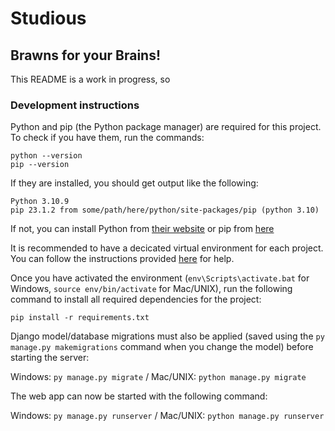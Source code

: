 # Studious

## Brawns for your Brains!

This README is a work in progress, so 

### Development instructions

Python and pip (the Python package manager) are required for this project. To check if you have them,
run the commands:

```
python --version
pip --version
```

If they are installed, you should get output like the following:

```
Python 3.10.9
pip 23.1.2 from some/path/here/python/site-packages/pip (python 3.10)
```

If not, you can install Python from [their website](https://www.python.org/) or pip from [here](https://pypi.org/project/pip/)

It is recommended to have a decicated virtual environment for each project. You can follow the instructions provided [here](https://www.w3schools.com/django/django_create_virtual_environment.php) for help.

Once you have activated the environment (`env\Scripts\activate.bat` for Windows, `source env/bin/activate` for Mac/UNIX), run the following command to install all required dependencies for the project:

```
pip install -r requirements.txt
```

Django model/database migrations must also be applied (saved using the `py manage.py makemigrations` command when you change the model) before starting the server:

Windows: `py manage.py migrate` / Mac/UNIX: `python manage.py migrate`

The web app can now be started with the following command:

Windows: `py manage.py runserver` / Mac/UNIX: `python manage.py runserver`
